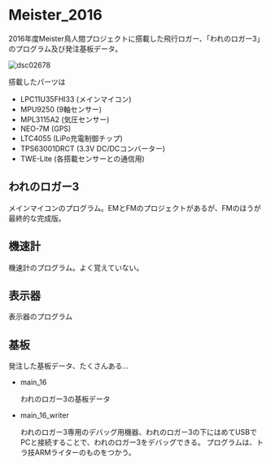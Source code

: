 # Meister_2016
2016年度Meister鳥人間プロジェクトに搭載した飛行ロガー、「われのロガー3」のプログラム及び発注基板データ。

![dsc02678](https://user-images.githubusercontent.com/24986065/39954639-5ccbca66-55fd-11e8-9a2a-938ebb376df8.JPG)

搭載したパーツは
- LPC11U35FHI33 (メインマイコン)
- MPU9250 (9軸センサー)
- MPL3115A2 (気圧センサー)
- NEO-7M (GPS)
- LTC4055 (LiPo充電制御チップ)
- TPS63001DRCT (3.3V DC/DCコンバーター)
- TWE-Lite (各搭載センサーとの通信用)

## われのロガー3
メインマイコンのプログラム。EMとFMのプロジェクトがあるが、FMのほうが最終的な完成版。
## 機速計
機速計のプログラム。よく覚えていない。
## 表示器
表示器のプログラム
## 基板
発注した基板データ、たくさんある…
- main_16

  われのロガー3の基板データ
- main_16_writer

  われのロガー3専用のデバッグ用機器、われのロガー3の下にはめてUSBでPCと接続することで、われのロガー3をデバッグできる。
  プログラムは、トラ技ARMライターのものをつかう。

